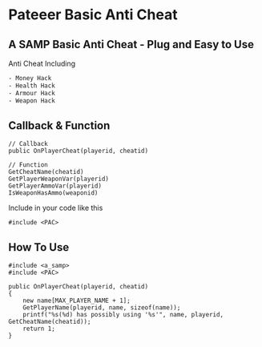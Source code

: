 # Pateeer Basic Anti Cheat

## A SAMP Basic Anti Cheat - Plug and Easy to Use

Anti Cheat Including
```bash
- Money Hack
- Health Hack
- Armour Hack
- Weapon Hack
```

## Callback & Function

```pawn
// Callback
public OnPlayerCheat(playerid, cheatid)

// Function
GetCheatName(cheatid)
GetPlayerWeaponVar(playerid)
GetPlayerAmmoVar(playerid)
IsWeaponHasAmmo(weaponid)
```

Include in your code like this
```pawn
#include <PAC>
```

## How To Use

```pawn
#include <a_samp>
#include <PAC>

public OnPlayerCheat(playerid, cheatid)
{
    new name[MAX_PLAYER_NAME + 1];
    GetPlayerName(playerid, name, sizeof(name));
    printf("%s(%d) has possibly using '%s'", name, playerid, GetCheatName(cheatid));
    return 1;
}
````
